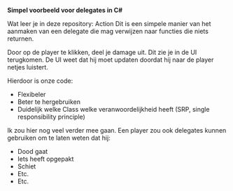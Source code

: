 **Simpel voorbeeld voor delegates in C#**

Wat leer je in deze repository: Action<T>
Dit is een simpele manier van het aanmaken van een delegate die mag verwijzen naar functies die niets returnen.

Door op de player te klikken, deel je damage uit. Dit zie je in de UI terugkomen. De UI weet dat hij moet updaten doordat hij naar de player netjes luistert.

 
Hierdoor is onze code:

* Flexibeler
* Beter te hergebruiken
* Duidelijk welke Class welke veranwoordelijkheid heeft (SRP, single responsibility principle)

 
Ik zou hier nog veel verder mee gaan. Een player zou ook delegates kunnen gebruiken om te laten weten dat hij:
* Dood gaat
* Iets heeft opgepakt
* Schiet
* Etc.
* Etc.
